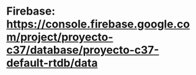 # Firebase: https://console.firebase.google.com/project/proyecto-c37/database/proyecto-c37-default-rtdb/data
